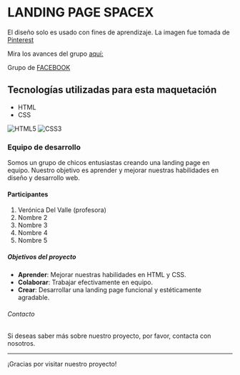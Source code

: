 # LANDING PAGE SPACEX


El diseño solo es usado con fines de aprendizaje. La imagen fue tomada de [Pinterest](https://ar.pinterest.com/pin/24136547995514571/)

Mira los avances del grupo [aquí: ](https://spacex-web-clase.netlify.app/)

Grupo de [FACEBOOK](https://www.facebook.com/share/XrEBA3SZBWuY1Yvg/)

## Tecnologías utilizadas para esta maquetación

- HTML
- CSS

![HTML5](https://github.com/veronicadelvalle/carrusel-slider/assets/139937653/4d1c653a-1d4b-4f07-9479-d4e03fbffd86) ![CSS3](https://github.com/veronicadelvalle/carrusel-slider/assets/139937653/687eab3e-adf9-4916-a6e3-916a73059d9b)

### Equipo de desarrollo

Somos un grupo de chicos entusiastas creando una landing page en equipo. Nuestro objetivo es aprender y mejorar nuestras habilidades en diseño y desarrollo web.

#### Participantes

1. Verónica Del Valle (profesora)
2. Nombre 2
3. Nombre 3
4. Nombre 4
5. Nombre 5

##### Objetivos del proyecto

- **Aprender**: Mejorar nuestras habilidades en HTML y CSS.
- **Colaborar**: Trabajar efectivamente en equipo.
- **Crear**: Desarrollar una landing page funcional y estéticamente agradable.

###### Contacto

Si deseas saber más sobre nuestro proyecto, por favor, contacta con nosotros.

---

¡Gracias por visitar nuestro proyecto!

